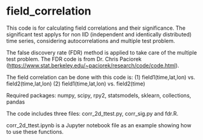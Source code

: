 # field_correlation
This code is for calculating field correlations and their significance. The significant test applys for non IID (independent and identically distributed) time series, considering autocorrelations and multiple test problem.

The false discovery rate (FDR) method is applied to take care of the multiple test problem. The FDR code is from Dr. Chris Paciorek (https://www.stat.berkeley.edu/~paciorek/research/code/code.html).

The field correlation can be done with this code is:
(1) field1(time,lat,lon) vs. field2(time,lat,lon)
(2) field1(time,lat,lon) vs. field2(time)

Required packages: numpy, scipy, rpy2, statsmodels, sklearn, collections, pandas

The code includes three files: corr_2d_ttest.py, corr_sig.py and fdr.R.

corr_2d_ttest.ipynb is a Jupyter notebook file as an example showing how to use these functions.
